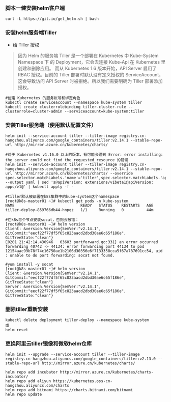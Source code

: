 ### 脚本一健安装helm客户端
```
curl -L https://git.io/get_helm.sh | bash
```

### 安装helm服务端Tiller
* 给 Tiller 授权
>因为 Helm 的服务端 Tiller 是一个部署在 Kubernetes 中 Kube-System Namespace 下 的 Deployment，它会去连接 Kube-Api 在 Kubernetes 里创建和删除应用。
而从 Kubernetes 1.6 版本开始，API Server 启用了 RBAC 授权。目前的 Tiller 部署时默认没有定义授权的 ServiceAccount，这会导致访问 API Server 时被拒绝。所以我们需要明确为 Tiller 部署添加授权。
```
#创建 Kubernetes 的服务帐号和绑定角色
kubectl create serviceaccount --namespace kube-system tiller
kubectl create clusterrolebinding tiller-cluster-rule --clusterrole=cluster-admin --serviceaccount=kube-system:tiller
```

### 安装Tiller服务端（使用默认配置文件）
```
helm init --service-account tiller --tiller-image registry.cn-hangzhou.aliyuncs.com/google_containers/tiller:v2.14.1 --stable-repo-url http://mirror.azure.cn/kubernetes/charts/

#对于 Kubernetes v1.16.0 以上的版本，有可能会碰到 Error: error installing: the server could not find the requested resource 的错误
helm init --service-account tiller --tiller-image registry.cn-hangzhou.aliyuncs.com/google_containers/tiller:v2.14.1 --stable-repo-url http://mirror.azure.cn/kubernetes/charts/ --override spec.selector.matchLabels.'name'='tiller',spec.selector.matchLabels.'app'='helm' --output yaml | sed 's@apiVersion: extensions/v1beta1@apiVersion: apps/v1@' | kubectl apply -f -

#tiller默认被部署在k8s集群中的kube-system这个namespace
[root@k8s-master01 ~]# kubectl get pods -n kube-system
NAME                             READY   STATUS    RESTARTS   AGE
tiller-deploy-859766db44-hnpqz   1/1     Running   0          44m
```

```
#在k8s每个节点安装socat，否则会报错：
[root@k8s-master01 ~]# helm version
Client: &version.Version{SemVer:"v2.14.1", GitCommit:"eecf22f77df5f65c823aacd2dbd30ae6c65f186e", GitTreeState:"clean"}
E0201 21:42:14.430946   63603 portforward.go:331] an error occurred forwarding 40742 -> 44134: error forwarding port 44134 to pod 12154aac99b78f74c16750ae1b2106d30356e6f7133358cca5f67a787691cc54, uid : unable to do port forwarding: socat not found.

#yum install -y socat 
[root@k8s-master01 ~]# helm version
Client: &version.Version{SemVer:"v2.14.1", GitCommit:"eecf22f77df5f65c823aacd2dbd30ae6c65f186e", GitTreeState:"clean"}
Server: &version.Version{SemVer:"v2.14.1", GitCommit:"eecf22f77df5f65c823aacd2dbd30ae6c65f186e", GitTreeState:"clean"}
```



### 删除tiller重新安装
```
kubectl delete deployment tiller-deploy --namespace kube-system
或
helm reset
```

### 更换阿里云tiller镜像和微软helm仓库
```
helm init --upgrade --service-account tiller --tiller-image registry.cn-hangzhou.aliyuncs.com/google_containers/tiller:v2.13.0 --stable-repo-url http://mirror.azure.cn/kubernetes/charts/
```
```
helm repo add incubator http://mirror.azure.cn/kubernetes/charts-incubator/
helm repo add aliyun https://kubernetes.oss-cn-hangzhou.aliyuncs.com/charts
helm repo add bitnami https://charts.bitnami.com/bitnami
helm repo update
```